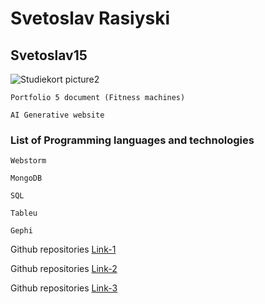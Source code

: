 # Svetoslav Rasiyski

## Svetoslav15
![Studiekort picture2](https://github.com/user-attachments/assets/22f949dc-ce9a-46fe-b3fe-5fd2dd76cf27)

```
Portfolio 5 document (Fitness machines)
```
```
AI Generative website
```
### List of Programming languages and technologies
```
Webstorm 
```
```
MongoDB
```
```
SQL
```
```
Tableu
```
```
Gephi
```
Github repositories [Link-1](https://github.com/Svetoslav15/js-test-preparation-ita23.git)

Github repositories [Link-2](https://github.com/Svetoslav15/node-mysql2.git)

Github repositories [Link-3](https://github.com/Svetoslav15/js-test-ita23.git)
